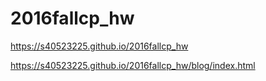 # 2016fallcp_hw
https://s40523225.github.io/2016fallcp_hw

https://s40523225.github.io/2016fallcp_hw/blog/index.html

